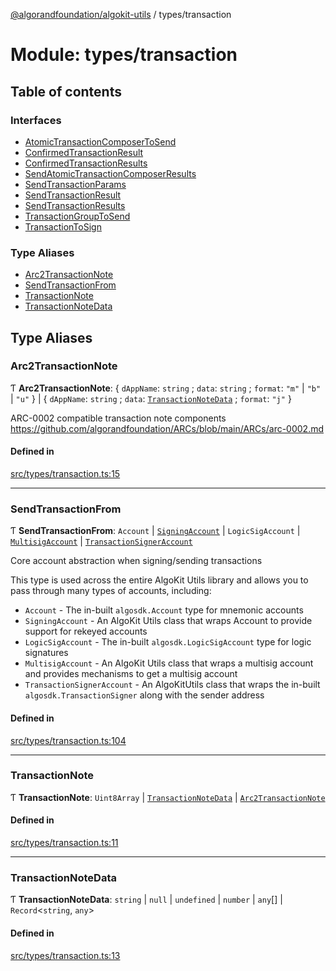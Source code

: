 [@algorandfoundation/algokit-utils](../README.md) / types/transaction

# Module: types/transaction

## Table of contents

### Interfaces

- [AtomicTransactionComposerToSend](../interfaces/types_transaction.AtomicTransactionComposerToSend.md)
- [ConfirmedTransactionResult](../interfaces/types_transaction.ConfirmedTransactionResult.md)
- [ConfirmedTransactionResults](../interfaces/types_transaction.ConfirmedTransactionResults.md)
- [SendAtomicTransactionComposerResults](../interfaces/types_transaction.SendAtomicTransactionComposerResults.md)
- [SendTransactionParams](../interfaces/types_transaction.SendTransactionParams.md)
- [SendTransactionResult](../interfaces/types_transaction.SendTransactionResult.md)
- [SendTransactionResults](../interfaces/types_transaction.SendTransactionResults.md)
- [TransactionGroupToSend](../interfaces/types_transaction.TransactionGroupToSend.md)
- [TransactionToSign](../interfaces/types_transaction.TransactionToSign.md)

### Type Aliases

- [Arc2TransactionNote](types_transaction.md#arc2transactionnote)
- [SendTransactionFrom](types_transaction.md#sendtransactionfrom)
- [TransactionNote](types_transaction.md#transactionnote)
- [TransactionNoteData](types_transaction.md#transactionnotedata)

## Type Aliases

### Arc2TransactionNote

Ƭ **Arc2TransactionNote**: \{ `dAppName`: `string` ; `data`: `string` ; `format`: ``"m"`` \| ``"b"`` \| ``"u"``  } \| \{ `dAppName`: `string` ; `data`: [`TransactionNoteData`](types_transaction.md#transactionnotedata) ; `format`: ``"j"``  }

ARC-0002 compatible transaction note components https://github.com/algorandfoundation/ARCs/blob/main/ARCs/arc-0002.md

#### Defined in

[src/types/transaction.ts:15](https://github.com/algorandfoundation/algokit-utils-ts/blob/main/src/types/transaction.ts#L15)

___

### SendTransactionFrom

Ƭ **SendTransactionFrom**: `Account` \| [`SigningAccount`](../classes/types_account.SigningAccount.md) \| `LogicSigAccount` \| [`MultisigAccount`](../classes/types_account.MultisigAccount.md) \| [`TransactionSignerAccount`](../interfaces/types_account.TransactionSignerAccount.md)

Core account abstraction when signing/sending transactions

This type is used across the entire AlgoKit Utils library and allows you to pass through
many types of accounts, including:
* `Account` - The in-built `algosdk.Account` type for mnemonic accounts
* `SigningAccount` - An AlgoKit Utils class that wraps Account to provide support for rekeyed accounts
* `LogicSigAccount` - The in-built `algosdk.LogicSigAccount` type for logic signatures
* `MultisigAccount` - An AlgoKit Utils class that wraps a multisig account and provides mechanisms to get a multisig account
* `TransactionSignerAccount` - An AlgoKitUtils class that wraps the in-built `algosdk.TransactionSigner` along with the sender address

#### Defined in

[src/types/transaction.ts:104](https://github.com/algorandfoundation/algokit-utils-ts/blob/main/src/types/transaction.ts#L104)

___

### TransactionNote

Ƭ **TransactionNote**: `Uint8Array` \| [`TransactionNoteData`](types_transaction.md#transactionnotedata) \| [`Arc2TransactionNote`](types_transaction.md#arc2transactionnote)

#### Defined in

[src/types/transaction.ts:11](https://github.com/algorandfoundation/algokit-utils-ts/blob/main/src/types/transaction.ts#L11)

___

### TransactionNoteData

Ƭ **TransactionNoteData**: `string` \| ``null`` \| `undefined` \| `number` \| `any`[] \| `Record`\<`string`, `any`\>

#### Defined in

[src/types/transaction.ts:13](https://github.com/algorandfoundation/algokit-utils-ts/blob/main/src/types/transaction.ts#L13)
